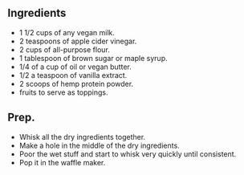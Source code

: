 ## Ingredients

- 1 1/2 cups of any vegan milk.
- 2 teaspoons of apple cider vinegar.
- 2 cups of all-purpose flour.
- 1 tablespoon of brown sugar or maple syrup.
- 1/4 of a cup of oil or vegan butter.
- 1/2 a teaspoon of vanilla extract.
- 2 scoops of hemp protein powder.
- fruits to serve as toppings.

## Prep.

- Whisk all the dry ingredients together.
- Make a hole in the middle of the dry ingredients.
- Poor the wet stuff and start to whisk very quickly until consistent.
- Pop it in the waffle maker.
